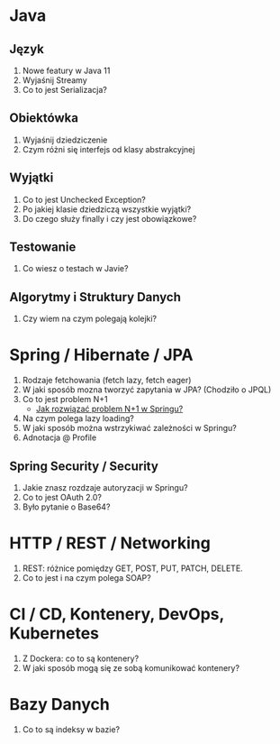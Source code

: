 # Java
## Język
1. Nowe featury w Java 11
2. Wyjaśnij Streamy
3. Co to jest Serializacja?

## Obiektówka
1. Wyjaśnij dziedziczenie
2. Czym różni się interfejs od klasy abstrakcyjnej

## Wyjątki
1. Co to jest Unchecked Exception?
2. Po jakiej klasie dziedziczą wszystkie wyjątki?
3. Do czego służy finally i czy jest obowiązkowe?

## Testowanie
1. Co wiesz o testach w Javie?

## Algorytmy i Struktury Danych
1. Czy wiem na czym polegają kolejki?

# Spring / Hibernate / JPA
1. Rodzaje fetchowania (fetch lazy, fetch eager)
2. W jaki sposób mozna tworzyć zapytania w JPA? (Chodziło o JPQL)
3. Co to jest problem N+1
	- [Jak rozwiązać problem N+1 w Springu?](https://www.youtube.com/watch?v=hC4NmoO66Zc)
4. Na czym polega lazy loading?
5. W jaki sposób można wstrzykiwać zależności w Springu?
6. Adnotacja @ Profile

## Spring Security / Security
1. Jakie znasz rozdzaje autoryzacji w Springu?
2. Co to jest OAuth 2.0?
3. Było pytanie o Base64?


# HTTP / REST / Networking
1. REST: różnice pomiędzy GET, POST, PUT, PATCH, DELETE.
2. Co to jest i na czym polega SOAP?

# CI / CD, Kontenery, DevOps, Kubernetes
1. Z Dockera: co to są kontenery?
2. W jaki sposób mogą się ze sobą komunikować kontenery?

# Bazy Danych
1. Co to są indeksy w bazie?